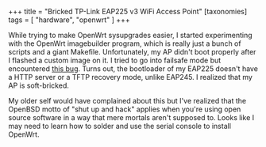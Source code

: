 +++
title = "Bricked TP-Link EAP225 v3 WiFi Access Point"
[taxonomies]
tags = [ "hardware", "openwrt" ]
+++

While trying to make OpenWrt sysupgrades easier, I started experimenting with the OpenWrt
imagebuilder program, which is really just a bunch of scripts and a giant Makefile. Unfortunately,
my AP didn't boot properly after I flashed a custom image on it. I tried to go into failsafe mode
but encountered [this bug][1]. Turns out, the bootloader of my EAP225 doesn't have a HTTP server or
a TFTP recovery mode, unlike EAP245. I realized that my AP is soft-bricked.

My older self would have complained about this but I've realized that the OpenBSD motto of "shut up
and hack" applies when you're using open source software in a way that mere mortals aren't supposed
to. Looks like I may need to learn how to solder and use the serial console to install OpenWrt.

[1]: https://github.com/openwrt/packages/issues/17833

